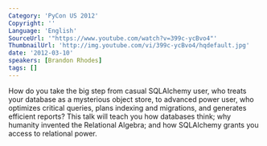 ```yaml
---
Category: 'PyCon US 2012'
Copyright: ''
Language: 'English'
SourceUrl: '"https://www.youtube.com/watch?v=399c-ycBvo4"'
ThumbnailUrl: 'http://img.youtube.com/vi/399c-ycBvo4/hqdefault.jpg'
date: '2012-03-10'
speakers: [Brandon Rhodes]
tags: []
---
```

How do you take the big step from casual SQLAlchemy user, who treats your
database as a mysterious object store, to advanced power user, who optimizes
critical queries, plans indexing and migrations, and generates efficient
reports? This talk will teach you how databases think; why humanity invented
the Relational Algebra; and how SQLAlchemy grants you access to relational
power.

